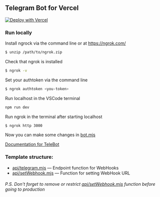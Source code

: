 ## Telegram Bot for Vercel

[![Deploy with Vercel](https://vercel.com/button)](https://vercel.com/new/clone?repository-url=https%3A%2F%2Fgithub.com%2FPonomareVlad%2FTeleVercelBot&env=TELEGRAM_BOT_TOKEN&envDescription=Telegram%20Bot%20Token%20from%20%40BotFather&project-name=telegram-bot&repo-name=telegram-bot)

### Run locally

Install ngrock via the command line or at https://ngrok.com/

```bash
$ unzip /path/to/ngrok.zip
```

Check that ngrok is installed

```bash
$ ngrok -v
```

Set your authtoken via the command line

```bash
$ ngrok authtoken <you-token>
```

Run localhost in the VSCode terminal 

```bash
npm run dev
```

Run ngrok in the terminal after starting localhost

```bash
$ ngrok http 3000
```

Now you can make some changes in [bot.mjs](bot.mjs)

[Documentation for TeleBot](https://github.com/mullwar/telebot)

### Template structure:

- [api/telegram.mjs](api/telegram.mjs) — Endpoint function for WebHooks
- [api/setWebhook.mjs](api/setWebhook.mjs) — Function for setting WebHook URL

###### P.S. Don't forget to remove or restrict [api/setWebhook.mjs](api/setWebhook.mjs) function before going to production
